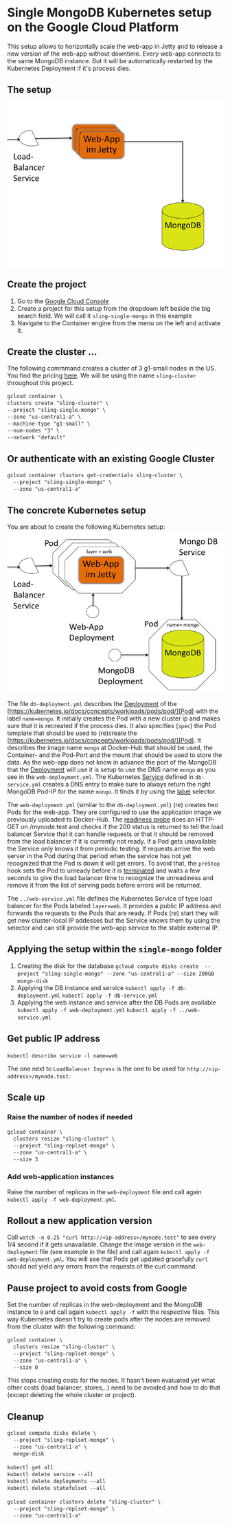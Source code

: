 # Single MongoDB Kubernetes setup on the Google Cloud Platform
This setup allows to horizontally scale the web-app in Jetty and to release a new version of the web-app without downtime. Every web-app connects to the same MongoDB instance. But it will be automatically restarted by the Kubernetes Deployment if it's process dies. 

## The setup
![Single MongoDB instance](../../docu/k8s-example/Folie1.png)
                                 
## Create the project
1. Go to the [Google Cloud Console](https://console.cloud.google.com)
1. Create a project for this setup from the dropdown left beside the big search field. We will call it `sling-single-mongo` in this example
1. Navigate to the Container engine from the menu on the left and activate it.

## Create the cluster ...
The following commmand creates a cluster of 3 g1-small nodes in the US. You find the pricing [here](https://cloud.google.com/compute/pricing#predefined_machine_types). We will be using the name `sling-cluster` throughout this project.

    gcloud container \
    clusters create "sling-cluster" \
    --project "sling-single-mongo" \
    --zone "us-central1-a" \
    --machine-type "g1-small" \
    --num-nodes "3" \
    --network "default"
  
## Or authenticate with an existing Google Cluster
    gcloud container clusters get-credentials sling-cluster \
      --project "sling-single-mongo" \
      --zone "us-central1-a"
  
## The concrete Kubernetes setup
You are about to create the following Kubernetes setup:
![Single MongoDB instance](../../docu/k8s-example/Folie3.png)

The file `db-deployment.yml` describes the [Deployment](https://kubernetes.io/docs/concepts/workloads/controllers/deployment/) of the [https://kubernetes.io/docs/concepts/workloads/pods/pod/](Pod) with the label `name=mongo`. It initially creates the Pod with a new cluster ip and makes sure that it is recreated if the process dies.
It also specifies (`spec`) the Pod template that should be used to (re)create the [https://kubernetes.io/docs/concepts/workloads/pods/pod/](Pod). It describes the image name `mongo` at Docker-Hub that should be used, the Container- and the Pod-Port and the mount that should be used to store the data.
As the web-app does not know in advance the port of the MongoDB that the [Deployment](https://kubernetes.io/docs/concepts/workloads/controllers/deployment/) will use it is setup to use the DNS name `mongo` as you see in the `web-deployment.yml`. The Kubernetes [Service](https://kubernetes.io/docs/concepts/services-networking/service/) defined in `db-service.yml` creates a DNS entry to make sure to always return the right MongoDB Pod-IP for the name `mongo`. It finds it by using the [label](https://kubernetes.io/docs/concepts/overview/working-with-objects/labels/) selector.

The `web-deployment.yml` (similar to the `db-deployment.yml`) (re) creates two Pods for the web-app. They are configured to use the application image we previously uploaded to Docker-Hub. The [readiness probe](https://kubernetes.io/docs/tasks/configure-pod-container/configure-liveness-readiness-probes/) does an HTTP-GET on /mynode.test and checks if the 200 status is returned to tell the load balancer Service that it can handle requests or that it should be removed from the load balancer if it is currently not ready. If a Pod gets unavailable the Service only knows it from periodic testing. If requests arrive the web server in the Pod during that period when the service has not yet recognized that the Pod is down it will get errors. To avoid that, the `preStop` hook sets the Pod to unready before it is [terminated](https://kubernetes.io/docs/concepts/workloads/pods/pod/#termination-of-pods) and waits a few seconds to give the load balancer time to recognize the unreadiness and remove it from the list of serving pods before errors will be returned. 

The `../web-service.yml` file defines the Kubernetes Service of type load balancer for the Pods labeled `layer=web`. It provides a public IP address and forwards the requests to the Pods that are ready. If Pods (re) start they will get new cluster-local IP addesses but the Service knows them by using the selector and can still provide the web-app service to the stable external IP.


## Applying the setup within the `single-mongo` folder
1. Creating the disk for the database
  `gcloud compute disks create  --project "sling-single-mongo" --zone "us-central1-a" --size 200GB mongo-disk`
1. Applying the DB instance and service 
  `kubectl apply -f db-deployment.yml`
  `kubectl apply -f db-service.yml` 
1. Applying the web instance and service after the DB Pods are available
  `kubectl apply -f web-deployment.yml`
  `kubectl apply -f ../web-service.yml`

## Get public IP address <a name="get-public-ip"></a>
  `kubectl describe service -l name=web`

The one next to `LoadBalancer Ingress` is the one to be used for `http://<ip-address>/mynode.test`.

## Scale up
### Raise the number of nodes if needed
    gcloud container \
      clusters resize "sling-cluster" \
      --project "sling-replset-mongo" \
      --zone "us-central1-a" \
      --size 3
### Add web-application instances
Raise the number of replicas in the `web-deployment` file and call again
`kubectl apply -f web-deployment.yml`.

## Rollout a new application version
Call `watch -n 0.25 "curl http://<ip-address>/mynode.test"` to see every 1/4 second if it gets unavailable.
Change the image version in the `web-deployment` file (see example in the file) and call again
`kubectl apply -f web-deployment.yml`.
You will see that Pods get updated gracefully `curl` should not yield any errors from the requests of the curl command. 

## Pause project to avoid costs from Google
Set the number of replicas in the web-deployment and the MongoDB instance to `0` and call again
`kubectl apply -f` with the respective files. This way Kubernetes doesn't try to create pods after the nodes are removed from the cluster with the following command:

    gcloud container \
      clusters resize "sling-cluster" \
      --project "sling-replset-mongo" \
      --zone "us-central1-a" \
      --size 0

This stops creating costs for the nodes.
It hasn't been evaluated yet what other costs (load balancer, stores,..) need to be avoided and how to do that (except deleting the whole cluster or project).
  
## Cleanup

    gcloud compute disks delete \
      --project "sling-replset-mongo" \
      --zone "us-central1-a" \
      mongo-disk
  
    kubectl get all
    kubectl delete service --all
    kubectl delete deployments --all
    kubectl delete statefulset --all

    gcloud container clusters delete "sling-cluster" \
      --project "sling-replset-mongo" \
      --zone "us-central1-a" 